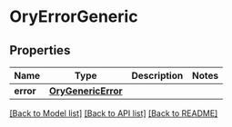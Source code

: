 # OryErrorGeneric

## Properties
Name | Type | Description | Notes
------------ | ------------- | ------------- | -------------
**error** | [**OryGenericError**](OryGenericError.md) |  | 

[[Back to Model list]](../README.md#documentation-for-models) [[Back to API list]](../README.md#documentation-for-api-endpoints) [[Back to README]](../README.md)


